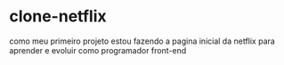 # clone-netflix
como meu primeiro projeto estou fazendo a pagina inicial da netflix para aprender e evoluir como programador front-end
